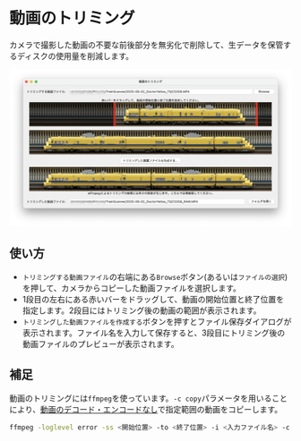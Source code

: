 # 動画のトリミング

カメラで撮影した動画の不要な前後部分を無劣化で削除して、生データを保管するディスクの使用量を削減します。

![動画のトリミング](./i/trimmer.png)

## 使い方

- `トリミングする動画ファイル`の右端にある`Browse`ボタン(あるいは`ファイルの選択`)を押して、カメラからコピーした動画ファイルを選択します。
- 1段目の左右にある赤いバーをドラッグして、動画の開始位置と終了位置を指定します。2段目にはトリミング後の動画の範囲が表示されます。
- `トリミングした動画ファイルを作成する`ボタンを押すとファイル保存ダイアログが表示されます。ファイル名を入力して保存すると、3段目にトリミング後の動画ファイルのプレビューが表示されます。

## 補足

動画のトリミングには`ffmpeg`を使っています。`-c copy`パラメータを用いることにより、[動画のデコード・エンコードなし](https://ffmpeg.org/ffmpeg-all.html#Streamcopy)で指定範囲の動画をコピーします。

```bash
ffmpeg -loglevel error -ss <開始位置> -to <終了位置> -i <入力ファイル名> -c copy -y <出力ファイル名>
```
